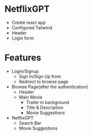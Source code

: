 # NetflixGPT

- Create react app
- Configured Tailwind
- Header
- Login form

# Features

- Login/Signup
    - Sign In/Sign Up from
    - Redirect to browse page 
- Browse Page(after the authentication)
    - Header
    - Main Movie
        - Trailer in background
        - Title & Description
        - Movie Suggestions
- NetflixGPT
    - Search Bar
    - Movie Suggestions 
